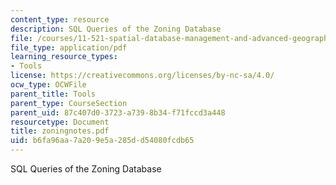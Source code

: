 ```yaml
---
content_type: resource
description: SQL Queries of the Zoning Database
file: /courses/11-521-spatial-database-management-and-advanced-geographic-information-systems-spring-2003/b6fa96aa7a209e5a285dd54080fcdb65_zoningnotes.pdf
file_type: application/pdf
learning_resource_types:
- Tools
license: https://creativecommons.org/licenses/by-nc-sa/4.0/
ocw_type: OCWFile
parent_title: Tools
parent_type: CourseSection
parent_uid: 87c407d0-3723-a739-8b34-f71fccd3a448
resourcetype: Document
title: zoningnotes.pdf
uid: b6fa96aa-7a20-9e5a-285d-d54080fcdb65
---
```

SQL Queries of the Zoning Database